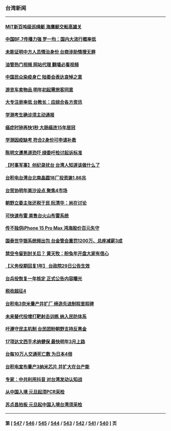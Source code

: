 ### 台湾新闻
---
#### [MIT新百吨级巡缉艇 海鹰艇交船高雄关](../../pages/ncid1349361/n13894441.md?12301245) 
#### [中国BF.7传播力强 罗一均：国内大流行概率低](../../pages/ncid1349361/n13894412.md?12301245) 
#### [未能证明中方人员情治身份 台商涉助情搜无罪](../../pages/ncid1349361/n13894436.md?12301245) 
#### [油管热门视频 网站代理 翻墙必看视频](http://138.2.39.72:81/youtube.html?epic-marker?12301245)
#### [中国民众染疫身亡 陆委会表达哀悼之意](../../pages/ncid1349361/n13894435.md?12301245) 
#### [游览车卖物品 明年初起需旅客同意](../../pages/ncid1349361/n13894411.md?12301245) 
#### [大专注册率低 台教长：应综合各方资讯](../../pages/ncid1349361/n13894414.md?12301245) 
#### [学测考生确诊须主动通报](../../pages/ncid1349361/n13894418.md?12301245) 
#### [癌症时钟再快1秒 大肠癌连15年居冠](../../pages/ncid1349361/n13894425.md?12301245) 
#### [学测因疫缺考 符合2身份可申请补救](../../pages/ncid1349361/n13894426.md?12301245) 
#### [陈明文遭黑道恐吓 绿委吁检讨起诉标准](../../pages/ncid1349361/n13894428.md?12301245) 
#### [【时事军事】创纪录扰台 台湾人知道该做什么了](../../pages/ncid1349361/n13893856.md?12301245) 
#### [台积电台湾台北南晶圆18厂投资逾1.86兆](../../pages/ncid1349361/n13894368.md?12301245) 
#### [台贸协明年美沙设点 聚焦4市场](../../pages/ncid1349361/n13894358.md?12301245) 
#### [朝野立委主张还税于民 阮清华：尚在讨论](../../pages/ncid1349361/n13894370.md?12301245) 
#### [可快速布雷 美售台火山布雷系统](../../pages/ncid1349361/n13894355.md?12301245) 
#### [传不独供iPhone 15 Pro Max 鸿海股价百元失守](../../pages/ncid1349361/n13894359.md?12301245) 
#### [国泰世华银系统频出包 台金管会重罚1200万、总座减薪3成](../../pages/ncid1349361/n13894361.md?12301245) 
#### [禁空令留到封关后？ 黄天牧：盼兔年开盘大家有信心](../../pages/ncid1349361/n13894362.md?12301245) 
#### [【义务役期回复1年】 台政院29日公告生效](../../pages/ncid1349361/n13894341.md?12301245) 
#### [台兵役恢复一年核定 正式公告内容曝光](../../pages/ncid1349361/n13894327.md?12301245) 
#### [税收超征4](../../pages/ncid1349361/n13894328.md?12301245) 
#### [台积电3奈米量产并扩厂 缔造先进制程里程碑](../../pages/ncid1349361/n13894303.md?12301245) 
#### [未来替代役增打靶射击训练 纳入民防体系](../../pages/ncid1349361/n13894294.md?12301245) 
#### [吁遵守民主机制 台民团盼朝野支持反黑金](../../pages/ncid1349361/n13894298.md?12301245) 
#### [17项达文西手术纳健保 最快明年3月上路](../../pages/ncid1349361/n13893682.md?12301245) 
#### [台每10万人交通死亡数 为日本4倍](../../pages/ncid1349361/n13893688.md?12301245) 
#### [台积电宣布量产3纳米芯片 并扩大在台产能](../../pages/ncid1349361/n13894291.md?12301245) 
#### [专家：中共利用抖音 对台湾发动认知战](../../pages/ncid1349361/n13892529.md?12301245) 
#### [从中国入境 元旦起须PCR采检](../../pages/ncid1349361/n13893657.md?12301245) 
#### [苏贞昌拍板 元旦起中国入境台湾须采检](../../pages/ncid1349361/n13893655.md?12301245) 

---
#### 第 [ [547](./547.md?12301245) / [546](./546.md?12301245) / [545](./545.md?12301245) / [544](./544.md?12301245) / [543](./543.md?12301245) / [542](./542.md?12301245) / [541](./541.md?12301245) / [540](./540.md?12301245) ] 页
